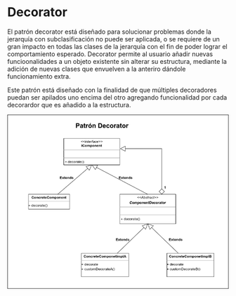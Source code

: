 # Decorator

El patrón decorator está diseñado para solucionar problemas donde la jerarquía con subclasificación no puede ser aplicada, o se requiere de un gran impacto en todas las clases de la jerarquía con el fin de poder lograr el comportamiento esperado. Decorator permite al usuario añadir nuevas funcioonalidades a un objeto existente sin alterar su estructura, mediante la adición de nuevas clases que envuelven a la anteriro dándole funcionamiento  extra. 

Este patrón está diseñado con la finalidad de que múltiples decoradores puedan ser apilados uno encima del otro agregando funcionalidad por cada decorardor que es añadido a la estructura.

<img src="Decorator.png" alt="Decorator" />
